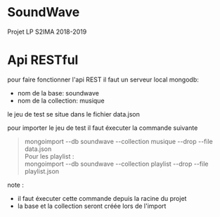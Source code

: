 # SoundWave
Projet LP S2IMA 2018-2019

# Api RESTful

pour faire fonctionner l'api REST il faut un serveur local mongodb:
- nom de la base: soundwave  
- nom de la collection: musique  

le jeu de test se situe dans le fichier data.json

pour importer le jeu de test il faut éxecuter la commande suivante  
> mongoimport --db soundwave --collection musique --drop --file data.json  
Pour les playlist :  
> mongoimport --db soundwave --collection playlist --drop --file playlist.json

note :
- il faut éxecuter cette commande depuis la racine du projet
- la base et la collection seront créée lors de l'import
